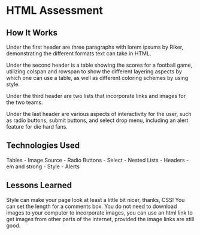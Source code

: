 # HTML Assessment

## How It Works
Under the first header are three paragraphs with lorem ipsums by Riker, demonstrating the different formats text can take in HTML.

Under the second header is a table showing the scores for a football game, utilizing colspan and rowspan to show the different layering aspects by which one can use a table, as well as different coloring schemes by using style.

Under the third header are two lists that incorporate links and images for the two teams.

Under the last header are various aspects of interactivity for the user, such as radio buttons, submit buttons, and select drop menu, including an alert feature for die hard fans.

## Technologies Used
  Tables - 
  Image Source -
  Radio Buttons -
  Select -
  Nested Lists -
  Headers -
  em and strong -
  Style -
  Alerts

## Lessons Learned
Style can make your page look at least a little bit nicer, thanks, CSS!
You can set the length for a comments box.
You do not need to download images to your computer to incorporate images, you can use an html link to get images from other parts of the internet, provided the image links are still good.
